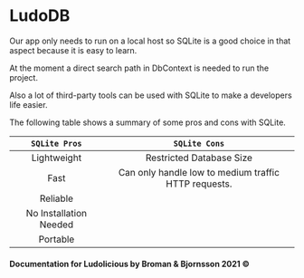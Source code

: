 # LudoDB

Our app only needs to run on a local host so SQLite is a good choice in that aspect because it is easy to learn. 

At the moment a direct search path in DbContext is needed to run the project.

Also a lot of third-party tools can be used with SQLite to make a developers life easier. 

The following table shows a summary of some pros and cons with SQLite.

| `SQLite Pros`           | `SQLite Cons`                                         | 
| :-------------:         |:-------------:                                        | 
| Lightweight             | Restricted Database Size                              | 
| Fast                    | Can only handle low to medium traffic HTTP requests.  |
| Reliable                |                                                       |
| No Installation Needed  |                                                       |
| Portable                |                                                       |


#### Documentation for Ludolicious by Broman & Bjornsson 2021 ©
